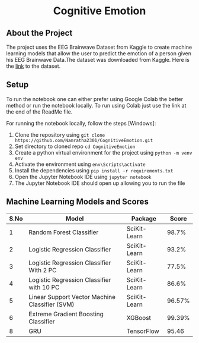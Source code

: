 <h1 align="center" >Cognitive Emotion</h1>

<h2 align="" >About the Project</h2>
The project uses the EEG Brainwave Dataset from Kaggle to create 
machine learning models that allow the user to predict the emotion of a person 
given his EEG Brainwave Data.The dataset was downloaded from Kaggle. 
Here is the  <a href="https://www.kaggle.com/datasets/birdy654/eeg-brainwave-dataset-feeling-emotions" >link</a> to the dataset.

<h2 align="" >Setup</h2>

To run the notebook one can either prefer using Google Colab the better method or run the notebook locally. To run using Colab just use the link at the end of the ReadMe file.

For running the notebook locally, follow the steps [Windows]:

1. Clone the repository using `git clone https://github.com/Namratha2301/CognitiveEmotion.git`
2. Set directory to cloned repo `cd CognitiveEmotion`
3. Create a python virtual environment for the project using `python -m venv env`
4. Activate the environment using `env\Scripts\activate`
5. Install the dependencies using `pip install -r requirements.txt`
6. Open the Jupyter Notebook IDE using `jupyter notebook`
7. The Jupyter Notebook IDE should open up allowing you to run the file

<h2 align="" >Machine Learning Models and Scores</h2>
<table align="center" >
<thead>
<th>S.No</th>
<th>Model</th>
<th>Package</th>
<th>Score</th>
</thead>

<tr>
<td>
1
</td>
<td>
Random Forest Classifier
</td>
<td>
SciKit-Learn
</td>
<td>
98.7%
</td>
</tr>

<tr>
<td>
2
</td>
<td>
Logistic Regression Classifier
</td>
<td>
SciKit-Learn
</td>
<td>
93.2%
</td>
</tr>

<tr>
<td>
3
</td>
<td>
Logistic Regression Classifier With 2 PC
</td>
<td>
SciKit-Learn
</td>
<td>
77.5%
</td>
</tr>

<tr>
<td>
4
</td>
<td>
Logistic Regression Classifier with 10 PC
</td>
<td>
SciKit-Learn
</td>
<td>
86.6%
</td>
</tr>

<tr>
<td>
5
</td>
<td>
Linear Support Vector Machine Classifier (SVM)
</td>
<td>
SciKit-Learn
</td>
<td>
96.57%
</td>
</tr>

<tr>
<td>
6
</td>
<td>
Extreme Gradient Boosting Classifier
</td>
<td>
XGBoost
</td>
<td>
99.39%
</td>
</tr>

<tr>
<td>
8
</td>
<td>
GRU
</td>
<td>
TensorFlow
</td>
<td>
95.46
</td>
</tr>
</table>

